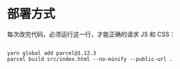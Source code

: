 # 部署方式

每次改完代码，必须运行这一行，才能正确的请求 JS 和 CSS：

```
 
yarn global add parcel@1.12.3
parcel build src/index.html --no-minify --public-url .
 
```
